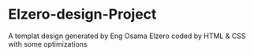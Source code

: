 # Elzero-design-Project
A templat design generated by Eng Osama Elzero
coded by HTML & CSS with some optimizations
